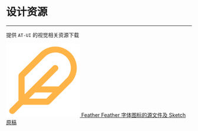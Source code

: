 
# 设计资源

----

提供 `AT-UI` 的视觉相关资源下载

<div class="ce-resource">
  <div class="ce-resource__item">
    <a href="https://github.com/AT-UI/feather-font" target="_blank" class="flex flex-middle">
      <span class="ce-resource__logo">
        <img src="../../pc/assets/feather.png">
      </span>
      <span class="ce-resource__info">
        <span class="ce-resource__info-title">Feather</span>
        <span class="ce-resource__info-desc">Feather 字体图标的源文件及 Sketch 原稿</span>
      </span>
    </a>
  </div>
</div>
